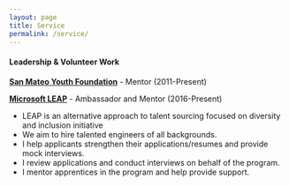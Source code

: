 ```yaml
---
layout: page
title: Service 
permalink: /service/
---
```


#### Leadership & Volunteer Work

**[San Mateo Youth Foundation](http://www.smyf.org/)** - Mentor (2011-Present)

**[Microsoft LEAP](https://www.industryexplorers.com/)** - Ambassador and Mentor (2016-Present)
  * LEAP is an alternative approach to talent sourcing focused on diversity and inclusion initiative
  * We aim to hire talented engineers of all backgrounds.
  * I help applicants strengthen their applications/resumes and provide mock interviews.
  * I review applications and conduct interviews on behalf of the program.
  * I mentor apprentices in the program and help provide support. 